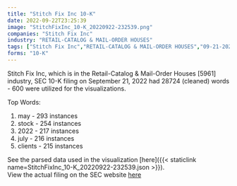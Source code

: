 ```yaml
---
title: "Stitch Fix Inc 10-K"
date: 2022-09-22T23:25:39
image: "StitchFixInc_10-K_20220922-232539.png"
companies: "Stitch Fix Inc"
industry: "RETAIL-CATALOG & MAIL-ORDER HOUSES"
tags: ["Stitch Fix Inc","RETAIL-CATALOG & MAIL-ORDER HOUSES","09-21-2022","10-K"]
forms: "10-K"
---
```

Stitch Fix Inc, which is in the Retail-Catalog & Mail-Order Houses [5961] industry, SEC 10-K filing on September 21, 2022 had 28724 (cleaned) words - 600 were utilized for the visualizations.

Top Words:
1. may - 293 instances
2. stock - 254 instances
3. 2022 - 217 instances
4. july - 216 instances
5. clients - 215 instances


See the parsed data used in the visualization [here]({{< staticlink name=StitchFixInc_10-K_20220922-232539.json >}}).  
View the actual filing on the SEC website [here](https://www.sec.gov/Archives/edgar/data/1576942/0001576942-22-000077.txt)